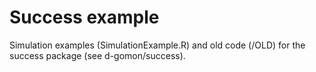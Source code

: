 # Success example
Simulation examples (SimulationExample.R) and old code (/OLD) for the success package (see d-gomon/success).
